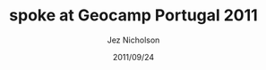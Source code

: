---
title: spoke at Geocamp Portugal 2011
date: 2011/09/24
tags: [events,geocamp-pt]
author: Jez Nicholson
---